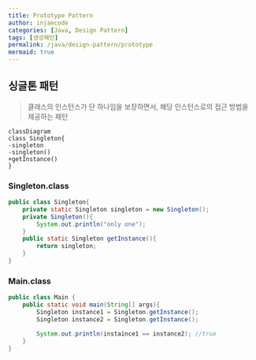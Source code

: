 ```yaml
---
title: Prototype Pattern
author: injaecode
categories: [Java, Design Pattern]
tags: [생성패턴]
permalink: /java/design-pattern/prototype
mermaid: true
---
```


## 싱글톤 패턴

> 클래스의 인스턴스가 단 하나임을 보장하면서, 해당 인스턴스로의 접근 방법을 제공하는 패턴

```mermaid
classDiagram
class Singleton{
-singleton
-singleton()
+getInstance()
}
```

### Singleton.class

```java
public class Singleton{
	private static Singleton singleton = new Singleton();
	private Singleton(){
		System.out.println("only one");
	}
	public static Singleton getInstance(){
		return singleton;
	}
}

```

### Main.class

```java
public class Main {
	public static void main(String[] args){
		Singleton instance1 = Singleton.getInstance();
		Singleton instance2 = Singleton.getInstance();

		System.out.println(instaince1 == instance2); //true
	}
}
```
